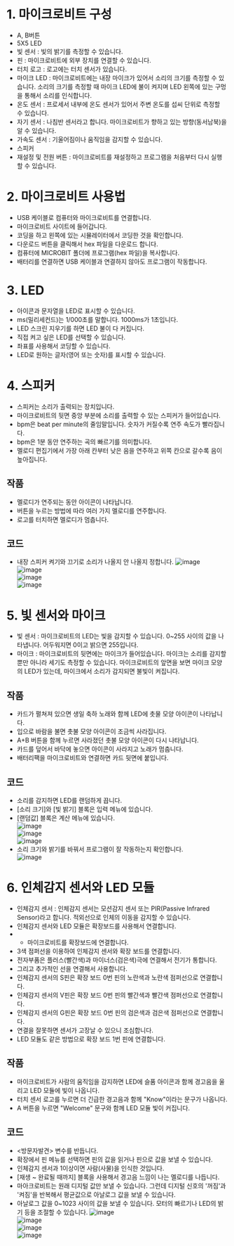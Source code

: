 # 1. 마이크로비트 구성
* A, B버튼
* 5X5 LED
* 빛 센서 : 빛의 밝기를 측정할 수 있습니다.
* 핀 : 마이크로비트에 외부 장치를 연결할 수 있습니다.
* 터치 로고 : 로고에는 터치 센서가 있습니다.
* 마이크 LED : 마이크로비트에는 내장 마이크가 있어서 소리의 크기를 측정할 수 있습니다. 소리의 크기를 측정할 때 마이크 LED에 불이 켜지며 LED 왼쪽에 있는 구멍을 통해서 소리를 인식합니다.
* 온도 센서 : 프로세서 내부에 온도 센서가 있어서 주변 온도를 섭씨 단위로 측정할 수 있습니다.
* 자기 센서 : 나침반 센서라고 합니다. 마이크로비트가 향하고 있는 방향(동서남북)을 알 수 있습니다.
* 가속도 센서 : 기울어짐이나 움직임을 감지할 수 있습니다.
* 스피커
* 재설정 및 전원 버튼 : 마이크로비트를 재설정하고 프로그램을 처음부터 다시 실행할 수 있습니다.

# 2. 마이크로비트 사용법
* USB 케이블로 컴퓨터와 마이크로비트를 연결합니다.
* 마이크로비트 사이트에 들어갑니다.
* 코딩을 하고 왼쪽에 있는 시뮬레이터에서 코딩한 것을 확인합니다.
* 다운로드 버튼을 클릭해서 hex 파일을 다운로드 합니다. 
* 컴퓨터에 MICROBIT 폴더에 프로그램(hex 파일)을 복사합니다.
* 배터리를 연결하면 USB 케이블과 연결하지 않아도 프로그램이 작동합니다.

# 3. LED
* 아이콘과 문자열을 LED로 표시할 수 있습니다.
* ms(밀리세컨드)는 1/000초를 말합니다. 1000ms가 1초입니다.
* LED 스크린 지우기를 하면 LED 불이 다 커집니다.
* 직접 켜고 싶은 LED를 선택할 수 있습니다.
* 좌표를 사용해서 코딩할 수 있습니다.
* LED로 원하는 글자(영어 또는 숫자)를 표시할 수 있습니다.

# 4. 스피커 
* 스피커는 소리가 출력되는 장치입니다.
* 마이크로비트의 뒷면 중앙 부분에 소리를 출력할 수 있는 스피커가 들어있습니다.
* bpm은 beat per minute의 줄임말입니다. 숫자가 커질수록 연주 속도가 빨라집니다.
* bpm은 1분 동안 연주하는 곡의 빠르기를 의미합니다.
* 멜로디 편집기에서 가장 아래 칸부터 낮은 음을 연주하고 위쪽 칸으로 갈수록 음이 높아집니다.

## 작품
* 멜로디가 연주되는 동안 아이콘이 나타납니다.
* 버튼을 누르는 방법에 따라 여러 가지 멜로디를 연주합니다.
* 로고를 터치하면 멜로디가 멈춥니다.

## 코드
* 내장 스피커 켜기와 끄기로 소리가 나올지 안 나올지 정합니다.
![image](https://github.com/itple-sw/microbit/assets/76088532/ec4a87ac-7be5-425f-bcd1-c26f681a6fad)   
![image](https://github.com/itple-sw/microbit/assets/76088532/7604d9fb-c5a2-41cc-aaa8-aaab6169757c)   
![image](https://github.com/itple-sw/microbit/assets/76088532/5c525d33-aa58-4e82-a975-7b79de55a507)    
![image](https://github.com/itple-sw/microbit/assets/76088532/e2cb9b08-1751-43e6-b9a5-0e8deecfc264)

# 5. 빛 센서와 마이크
* 빛 센서 : 마이크로비트의 LED는 빛을 감지할 수 있습니다. 0~255 사이의 값을 나타냅니다. 어두워지면 0이고 밝으면 255입니다.
* 마이크 : 마이크로비트의 뒷면에는 마이크가 들어있습니다. 마이크는 소리를 감지할 뿐만 아니라 세기도 측정할 수 있습니다. 마이크로비트의 앞면을 보면 마이크 모양의 LED가 있는데, 마이크에서 소리가 감지되면 불빛이 켜집니다.

## 작품
* 카드가 펼쳐져 있으면 생일 축하 노래와 함께 LED에 촛물 모양 아이콘이 나타납니다.
* 입으로 바람을 불면 촛불 모양 아이콘이 조금씩 사라집니다.
* A+B 버튼을 함께 누르면 사라졌던 촛불 모양 아이콘이 다시 나타납니다.
* 카드를 덮어서 바닥에 놓으면 아이콘이 사라지고 노래가 멈춥니다.
* 배터리팩을 마이크로비트와 연결하면 카드 뒷면에 붙입니다.

## 코드
* 소리를 감지하면 LED를 랜덤하게 끕니다.
* [소리 크기]와 [빛 밝기] 블록은 입력 메뉴에 있습니다.
* [랜덤값] 블록은 계산 메뉴에 있습니다.    
![image](https://github.com/itple-sw/microbit/assets/76088532/4c8860b3-691e-42e3-8810-af7fdf693c37)   
![image](https://github.com/itple-sw/microbit/assets/76088532/f19eb064-ed22-45c3-953a-694e258cfaeb)   
![image](https://github.com/itple-sw/microbit/assets/76088532/d9a1f0f0-5af1-49e0-85fa-6470b9b82d72)
* 소리 크기와 밝기를 바꿔서 프로그램이 잘 작동하는지 확인합니다.  
![image](https://github.com/itple-sw/microbit/assets/76088532/3fd7409c-608f-448f-9e9c-11c16c4793f1)

# 6. 인체감지 센서와 LED 모듈
* 인체감지 센서 : 인체감지 센서는 모션감지 센서 또는 PIR(Passive Infrared Sensor)라고 합니다. 적외선으로 인체의 이동을 감지할 수 있습니다. 
* 인체감지 센서와 LED 모듈은 확장보드를 사용해서 연결합니다.
* * 마이크로비트를 확장보드에 연결합니다.
* 3색 점퍼선을 이용하여 인체감지 센서와 확장 보드를 연결합니다.
* 전자부품은 플러스(빨간색)과 마이너스(검은색)극에 연결해서 전기가 통합니다.
* 그리고 추가적인 선을 연결해서 사용합니다.
* 인체감지 센서의 S핀은 확장 보드 0번 핀의 노란색과 노란색 점퍼선으로 연결합니다.
* 인체감지 센서의 V핀은 확장 보드 0번 핀의 빨간색과 빨간색 점퍼선으로 연결합니다.
* 인체감지 센서의 G핀은 확장 보드 0번 핀의 검은색과 검은색 점퍼선으로 연결합니다.
* 연결을 잘못하면 센서가 고장날 수 있으니 조심합니다.
* LED 모듈도 같은 방법으로 확장 보드 1번 핀에 연결합니다.

## 작품
* 마이크로비트가 사람의 움직임을 감지하면 LED에 슬품 아이콘과 함께 경고음을 울리고 LED 모듈에 빛이 나옵니다.
* 터치 센서 로고를 누르면 더 긴급한 경고음과 함께 "Know"이라는 문구가 나옵니다.
* A 버튼을 누르면 "Welcome" 문구와 함께 LED 모듈 빛이 커집니다.

## 코드
* <방문자발견> 변수를 반듭니다.
* 확장에서 핀 메뉴를 선택하면 핀의 값을 읽거나 핀으로 값을 보낼 수 있습니다.
* 인체감지 센서과 1이상이면 사람(사물)을 인식한 것입니다.
* [재생 ~ 완료될 때까지] 블록을 사용해서 경고음 느낌이 나는 멜로디를 나듭니다.
* 마아크로비트는 원래 디지털 값만 보낼 수 있습니다. 그런데 디지털 신호의 '꺼짐'과 '켜짐'을 반복해서 평균값으로 아날로그 값을 보낼 수 있습니다. 
* 아날로그 값을 0~1023 사이의 값을 보낼 수 있습니다. 모터의 빠르기나 LED의 밝기 등을 조절할 수 있습니다.
![image](https://github.com/itple-sw/microbit/assets/76088532/680399bb-51cc-46d4-9ef0-5b4f41ef4c07)   
![image](https://github.com/itple-sw/microbit/assets/76088532/8a76654c-8f0f-435e-9dc1-908840482de3)   
![image](https://github.com/itple-sw/microbit/assets/76088532/24302c7d-820d-45f2-93fa-ec0123b5608d)   
![image](https://github.com/itple-sw/microbit/assets/76088532/0976f30c-10fe-4f91-a06b-5eea573ca936)

